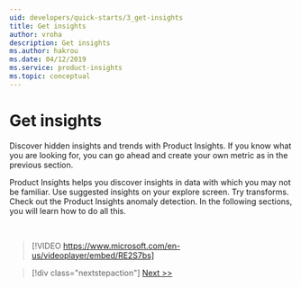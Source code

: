 ```yaml
---
uid: developers/quick-starts/3_get-insights
title: Get insights
author: vroha
description: Get insights
ms.author: hakrou
ms.date: 04/12/2019
ms.service: product-insights
ms.topic: conceptual
---
```

# Get insights

Discover hidden insights and trends with Product Insights. If you know what you are looking for, you can go ahead and create your own metric as in the previous section. 

Product Insights helps you discover insights in data with which you may not be familiar. Use suggested insights on your explore screen. Try transforms. Check out the Product Insights anomaly detection. In the following sections, you will learn how to do all this.

<br />

> [!VIDEO https://www.microsoft.com/en-us/videoplayer/embed/RE2S7bs]

> [!div class="nextstepaction"]
> [Next >>](3_1_use-suggestions.md)



